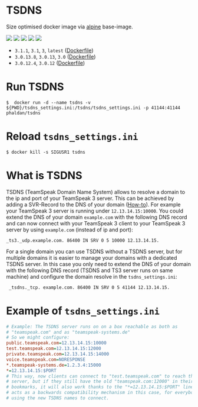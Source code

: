 # TSDNS

Size optimised docker image via [alpine](https://hub.docker.com/_/alpine/) base-image.

[![](https://images.microbadger.com/badges/version/phaldan/tsdns.svg)](https://microbadger.com/images/phaldan/tsdns) [![](https://images.microbadger.com/badges/image/phaldan/tsdns.svg)](https://microbadger.com/images/phaldan/tsdns) [![](https://img.shields.io/docker/stars/phaldan/tsdns.svg)](https://hub.docker.com/r/phaldan/tsdns/) [![](https://img.shields.io/docker/pulls/phaldan/tsdns.svg)](https://hub.docker.com/r/phaldan/tsdns/) [![](https://img.shields.io/docker/automated/phaldan/tsdns.svg)](https://hub.docker.com/r/phaldan/tsdns/)

* `3.1.1`, `3.1`, `3`, `latest` ([Dockerfile](https://github.com/phaldan/docker-tsdns/blob/88570b81f5389e86eef557c99c53f688a4b1edeb/Dockerfile))
* `3.0.13.8`, `3.0.13`, `3.0` ([Dockerfile](https://github.com/phaldan/docker-tsdns/blob/56b2dc009f788ba1139eaa567ca67ef8da197b91/Dockerfile))
* `3.0.12.4`, `3.0.12` ([Dockerfile](https://github.com/phaldan/docker-tsdns/blob/d6c4728213e81c3e15b466606e1f224f4ef6fc64/Dockerfile))

# Run TSDNS

```
$  docker run -d --name tsdns -v ${PWD}/tsdns_settings.ini:/tsdns/tsdns_settings.ini -p 41144:41144 phaldan/tsdns
```

# Reload `tsdns_settings.ini`
```
$ docker kill -s SIGUSR1 tsdns
```

# What is TSDNS
TSDNS (TeamSpeak Domain Name System) allows to resolve a domain to the ip and port of your TeamSpeak 3 server. This can be achieved by adding a SVR-Record to the DNS of your domain ([How-to](https://support.teamspeakusa.com/index.php?/Knowledgebase/Article/View/293/0/does-teamspeak-3-support-dns-srv-records)). 
For example your TeamSpeak 3 server is running under `12.13.14.15:10000`. You could extend the DNS of your domain `example.com` with the following DNS record and can now connect with your TeamSpeak 3 client to your TeamSpeak 3 server by using `example.com` (instead of ip and port): 

```
_ts3._udp.example.com. 86400 IN SRV 0 5 10000 12.13.14.15.
```

For a single domain you can use TSDNS without a TSDNS server, but for multiple domains it is easier to manage your domains with a dedicated TSDNS server. In this case you only need to extend the DNS of your domain with the following DNS record (TSDNS and TS3 server runs on same machine) and configure the domain resolve in the `tsdns_settings.ini`:

```
 _tsdns._tcp. example.com. 86400 IN SRV 0 5 41144 12.13.14.15.
```

# Example of `tsdns_settings.ini`

```ini
# Example: The TSDNS server runs on on a box reachable as both as
# "teamspeak.com" and as "teamspeak-systems.de"
# So we might configure:
public.teamspeak.com=12.13.14.15:10000
test.teamspeak.com=12.13.14.15:12000
private.teamspeak.com=12.13.14.15:14000
voice.teamspeak.com=NORESPONSE
*.teamspeak-systems.de=1.2.3.4:15000
*=12.13.14.15:$PORT
# This way, now clients can connect to "test.teamspeak.com" to reach the test
# server, but if they still have the old "teamspeak.com:12000" in their
# bookmarks, it will also work thanks to the "*=12.13.14.15:$PORT" line, which
# acts as a backwards compatibility mechanism in this case, for everybody not
# using the new TSDNS names to connect.
```
